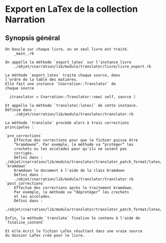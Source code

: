 # Export en LaTex de la collection Narration


## Synopsis général

    On boucle sur chaque livre, ou un seul livre est traité.
        _main_.rb

    On appelle la méthode `export_latex` sur l'instance livre
        ./objet/cnarration/lib/module/translator/livre/livre_export.rb

    La méthode `export_latex` traite chaque source, dans
    l'ordre de la table des matières.
    Elle fait une instance `Cnarration::Translator` de
    chaque source

      itranslator = Cnarration::Translator::new( self, source )

    Et appelle la méthode `translate(:latex)` de cette instance.
    Définie dans :
        ./objet/cnarration/lib/module/translator/translator.rb

    La méthode `translate` procède alors à trois corrections
    principales :

    `pre_corrections`
        Effectue des corrections pour que le fichier puisse être
        “kramdowné”. Par exemple, la méthode va “protéger” les
        crochets ou les accolades pour qu'ils ne soient pas
        corrigés.
        Défini dans : ./objet/cnarration/lib/module/translator/translator_patch_format/latex/corrections.rb
    `kramdown`
        Kramdown le document à l'aide de la class Kramdown
        Défini dans :
        ./objet/cnarration/lib/module/translator/translator.rb
    `post_corrections`
        Effectue des corrections après le traitement kramdown.
        Par exemple, la méthode va “déprotéger” les crochets
        et les accolades.
        Défini dans :
        ./objet/cnarration/lib/module/translator/translator_patch_format/latex/corrections.rb

    Enfin, la méthode `translate` finalise le contenu à l'aide de
    `finalise_content`

    Et elle écrit le fichier LaTex résultant dans une vraie source
    du dossier LaTex créé pour le livre.

